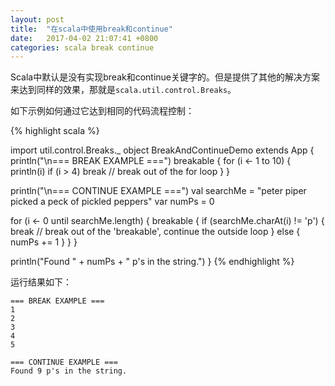 ```yaml
---
layout: post
title:  "在scala中使用break和continue"
date:   2017-04-02 21:07:41 +0800
categories: scala break continue
---
```


Scala中默认是没有实现break和continue关键字的。但是提供了其他的解决方案来达到同样的效果，那就是`scala.util.control.Breaks`。

如下示例如何通过它达到相同的代码流程控制：

{% highlight scala %}

import util.control.Breaks._
object BreakAndContinueDemo extends App {
  println("\n=== BREAK EXAMPLE ===")
  breakable {
    for (i <- 1 to 10) {
      println(i)
      if (i > 4) 
        break // break out of the for loop
    } 
  }
 <!--more--> 
  println("\n=== CONTINUE EXAMPLE ===")
  val searchMe = "peter piper picked a peck of pickled peppers"
  var numPs = 0

  for (i <- 0 until searchMe.length) {
    breakable {
      if (searchMe.charAt(i) != 'p') {
        break // break out of the 'breakable', continue the outside loop 
      } else {
        numPs += 1 
      }
    } 
  }

  println("Found " + numPs + " p's in the string.")
}
{% endhighlight %}

运行结果如下：

```
=== BREAK EXAMPLE ===
1
2
3
4
5

=== CONTINUE EXAMPLE ===
Found 9 p's in the string.
```